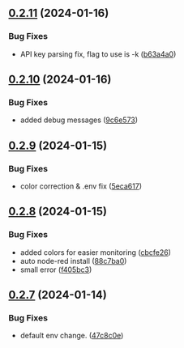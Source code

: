 ## [0.2.11](https://github.com/Energy-Control-no/fleet-flows-autoinstaller/compare/v0.2.10...v0.2.11) (2024-01-16)


### Bug Fixes

* API key parsing fix, flag to use is -k ([b63a4a0](https://github.com/Energy-Control-no/fleet-flows-autoinstaller/commit/b63a4a0b93498759807e49efa1ab0524af0cb8e5))



## [0.2.10](https://github.com/Energy-Control-no/fleet-flows-autoinstaller/compare/v0.2.9...v0.2.10) (2024-01-16)


### Bug Fixes

* added debug messages ([9c6e573](https://github.com/Energy-Control-no/fleet-flows-autoinstaller/commit/9c6e5735f293c630aa27e650c8781ec2f9061db4))



## [0.2.9](https://github.com/Energy-Control-no/fleet-flows-autoinstaller/compare/v0.2.8...v0.2.9) (2024-01-15)


### Bug Fixes

* color correction & .env fix ([5eca617](https://github.com/Energy-Control-no/fleet-flows-autoinstaller/commit/5eca617d4189db8be2e1bb9a50591d950d74fae5))



## [0.2.8](https://github.com/Energy-Control-no/fleet-flows-autoinstaller/compare/v0.2.7...v0.2.8) (2024-01-15)


### Bug Fixes

* added colors for easier monitoring ([cbcfe26](https://github.com/Energy-Control-no/fleet-flows-autoinstaller/commit/cbcfe266c34e131c034416e8f18505e1889533bb))
* auto node-red install ([88c7ba0](https://github.com/Energy-Control-no/fleet-flows-autoinstaller/commit/88c7ba02f999af9df71e3c785d736f3a811ed010))
* small error ([f405bc3](https://github.com/Energy-Control-no/fleet-flows-autoinstaller/commit/f405bc3cd92b298bc6705f58bc7baddb9ada8e03))



## [0.2.7](https://github.com/Energy-Control-no/fleet-flows-autoinstaller/compare/v0.2.6...v0.2.7) (2024-01-14)


### Bug Fixes

* default env change. ([47c8c0e](https://github.com/Energy-Control-no/fleet-flows-autoinstaller/commit/47c8c0e03324b6efd011b20acad6485453e5152b))



